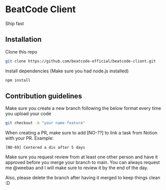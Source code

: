 # BeatCode Client

Ship fast

## Installation

Clone this repo

```bash
git clone https://github.com/beatcode-official/beatcode-client.git
```

Install dependencies (Make sure you had node.js installed)

```bash
npm install
```

## Contribution guidelines

Make sure you create a new branch following the below format every time you upload your code

```bash
git checkout -b "your name-feature"
```

When creating a PR, make sure to add [NO-??] to link a task from Notion with your PR. Example:

```
[NO-69] Centered a div after 5 days
```

Make sure you request review from at least one other person and have it approved before you merge your branch to main. You can always request me @weebao and I will make sure to review it by the end of the day.

Also, please delete the branch after having it merged to keep things clean :D